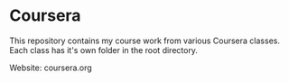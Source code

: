 # Coursera

This repository contains my course work from various Coursera classes.
Each class has it's own folder in the root directory.

Website: coursera.org
